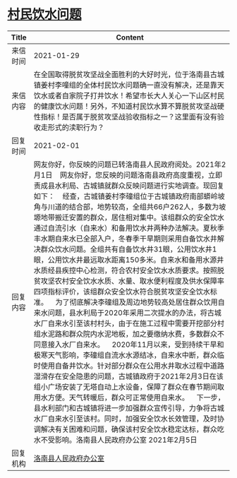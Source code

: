 # <a href="http://www.shangluo.gov.cn/zmhd/ldxxxx.jsp?urltype=leadermail.LeaderMailContentUrl&wbtreeid=1112&leadermailid=6874">村民饮水问题</a>
|Title|Content|
|:---:|---|
|来信时间|2021-01-29|
|来信内容|在全国取得脱贫攻坚战全面胜利的大好时光，位于洛南县古城镇姜村李噇组的全体村民饮水问题确一直没有解决，还是靠天饮水或者自家院子打井饮水！希望市长大人关心一下山区村民的健康饮水问题！另外，不知道村民饮水算不算脱贫攻坚战硬性指标！是否属于脱贫攻坚战验收指标之一？这里面有没有验收走形式的渎职行为？|
|回复时间|2021-02-01|
|回复内容|网友你好，你反映的问题已转洛南县人民政府阅处。2021年2月1日    网友你好，您反映的问题洛南县政府高度重视，立即责成县水利局、古城镇就群众反映问题进行实地调查。现回复如下：    经查，古城镇姜村李䃥组位于古城镇政府南部蟒岭坡角与川道的结合部，地势较高，全组共66户262人，多数为坡塬地带搬迁安置的群众，居住相对集中。该组群众的安全饮水通过自流引水（自来水）和备用饮水井两种办法解决。夏秋季丰水期自来水已全部入户，冬春季干旱期则采用自备饮水井解决群众饮水问题。全组共有自备饮水井31眼，公用饮水井1眼，公用饮水井最远取水距离150多米。自来水和备用水源井水质经县疾控中心检测，符合农村安全饮水水质要求。按照脱贫攻坚农村安全饮水水质、水量、取水便利程度及供水保障率四项指标评价，该组群众安全饮水符合脱贫攻坚安全饮水标准。    为了彻底解决李䃥组及周边地势较高处居住群众饮用自来水问题，县水利局于2020年采用二次提水的办法，将古城水厂自来水引至该村村头，由于在施工过程中需要开挖部分村组水泥路和群众院内水泥地板，加之要缴纳水费，多数群众不同意接入水厂自来水。    2020年11月以来，受到持续干旱和极寒天气影响，李䃥组自流水水源结冰，自来水中断，群众临时使用自备井饮水。针对部分群众在公用水井取水过程中道路湿滑存在安全隐患的问题，古城镇政府于2021年2月3日在该组小广场安装了无塔自动上水设备，保障了群众在春节期间取用水方便。天气转暖后，群众可正常使用自来水。    下一步，县水利部门和古城镇将进一步加强群众宣传引导，力争将古城水厂自来水引至该村。同时，加强安全饮水长效管理，及时协调解决有关困难和问题，确保该村安全饮水稳定达标，群众吃水不受影响。洛南县人民政府办公室 2021年2月5日|
|回复机构|<a href="../../categories/agencies/洛南县人民政府办公室.md">洛南县人民政府办公室</a>|
